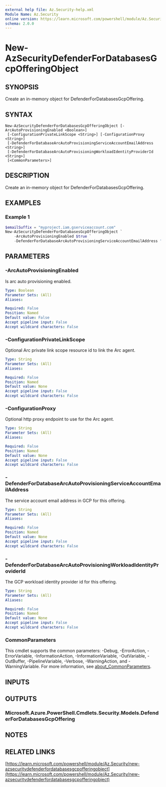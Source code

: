 ```yaml
---
external help file: Az.Security-help.xml
Module Name: Az.Security
online version: https://learn.microsoft.com/powershell/module/Az.Security/new-azsecuritydefenderfordatabasesgcpofferingobject
schema: 2.0.0
---
```


# New-AzSecurityDefenderForDatabasesGcpOfferingObject

## SYNOPSIS
Create an in-memory object for DefenderForDatabasesGcpOffering.

## SYNTAX

```
New-AzSecurityDefenderForDatabasesGcpOfferingObject [-ArcAutoProvisioningEnabled <Boolean>]
 [-ConfigurationPrivateLinkScope <String>] [-ConfigurationProxy <String>]
 [-DefenderForDatabaseArcAutoProvisioningServiceAccountEmailAddress <String>]
 [-DefenderForDatabaseArcAutoProvisioningWorkloadIdentityProviderId <String>]
 [<CommonParameters>]
```

## DESCRIPTION
Create an in-memory object for DefenderForDatabasesGcpOffering.

## EXAMPLES

### Example 1
```powershell
$emailSuffix = "myproject.iam.gserviceaccount.com"
New-AzSecurityDefenderForDatabasesGcpOfferingObject `
    -ArcAutoProvisioningEnabled $true `
    -DefenderForDatabaseArcAutoProvisioningServiceAccountEmailAddress "microsoft-databases-arc-ap@" -DefenderForDatabaseArcAutoProvisioningWorkloadIdentityProviderId "defender-for-databases-arc-ap"
```

## PARAMETERS

### -ArcAutoProvisioningEnabled
Is arc auto provisioning enabled.

```yaml
Type: Boolean
Parameter Sets: (All)
Aliases:

Required: False
Position: Named
Default value: False
Accept pipeline input: False
Accept wildcard characters: False
```

### -ConfigurationPrivateLinkScope
Optional Arc private link scope resource id to link the Arc agent.

```yaml
Type: String
Parameter Sets: (All)
Aliases:

Required: False
Position: Named
Default value: None
Accept pipeline input: False
Accept wildcard characters: False
```

### -ConfigurationProxy
Optional http proxy endpoint to use for the Arc agent.

```yaml
Type: String
Parameter Sets: (All)
Aliases:

Required: False
Position: Named
Default value: None
Accept pipeline input: False
Accept wildcard characters: False
```

### -DefenderForDatabaseArcAutoProvisioningServiceAccountEmailAddress
The service account email address in GCP for this offering.

```yaml
Type: String
Parameter Sets: (All)
Aliases:

Required: False
Position: Named
Default value: None
Accept pipeline input: False
Accept wildcard characters: False
```

### -DefenderForDatabaseArcAutoProvisioningWorkloadIdentityProviderId
The GCP workload identity provider id for this offering.

```yaml
Type: String
Parameter Sets: (All)
Aliases:

Required: False
Position: Named
Default value: None
Accept pipeline input: False
Accept wildcard characters: False
```

### CommonParameters
This cmdlet supports the common parameters: -Debug, -ErrorAction, -ErrorVariable, -InformationAction, -InformationVariable, -OutVariable, -OutBuffer, -PipelineVariable, -Verbose, -WarningAction, and -WarningVariable. For more information, see [about_CommonParameters](http://go.microsoft.com/fwlink/?LinkID=113216).

## INPUTS

## OUTPUTS

### Microsoft.Azure.PowerShell.Cmdlets.Security.Models.DefenderForDatabasesGcpOffering
## NOTES

## RELATED LINKS

[https://learn.microsoft.com/powershell/module/Az.Security/new-azsecuritydefenderfordatabasesgcpofferingobject](https://learn.microsoft.com/powershell/module/Az.Security/new-azsecuritydefenderfordatabasesgcpofferingobject)
